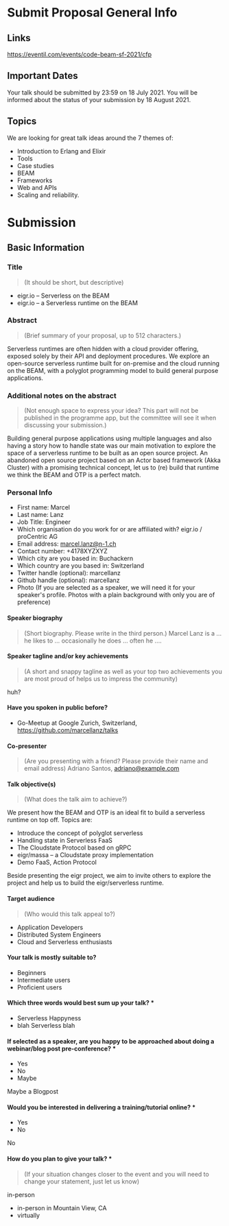 # Submit Proposal General Info

## Links

https://eventil.com/events/code-beam-sf-2021/cfp

## Important Dates

Your talk should be submitted by 23:59 on 18 July 2021. You will be informed about the status of your submission by 18
August 2021.

## Topics

We are looking for great talk ideas around the 7 themes of:

- Introduction to Erlang and Elixir
- Tools
- Case studies
- BEAM
- Frameworks
- Web and APIs
- Scaling and reliability.

# Submission

## Basic Information

### Title

> (It should be short, but descriptive)

- eigr.io – Serverless on the BEAM
- eigr.io – a Serverless runtime on the BEAM

### Abstract

> (Brief summary of your proposal, up to 512 characters.)

Serverless runtimes are often hidden with a cloud provider offering, exposed solely by their API and deployment
procedures. We explore an open-source serverless runtime built for on-premise and the cloud running on the BEAM, with a
polyglot programming model to build general purpose applications.

### Additional notes on the abstract

> (Not enough space to express your idea? This part will not be published in the programme app, but the committee will see it when discussing your submission.)

Building general purpose applications using multiple languages and also having a story how to handle state was our main
motivation to explore the space of a serverless runtime to be built as an open source project. An abandoned open source
project based on an Actor based framework (Akka Cluster) with a promising technical concept, let us to (re) build that
runtime we think the BEAM and OTP is a perfect match.

### Personal Info

- First name: Marcel
- Last name: Lanz
- Job Title: Engineer
- Which organisation do you work for or are affiliated with? eigr.io / proCentric AG
- Email address: marcel.lanz@n-1.ch
- Contact number: +4178XYZXYZ
- Which city are you based in: Buchackern
- Which country are you based in: Switzerland
- Twitter handle (optional): marcellanz
- Github handle (optional): marcellanz
- Photo (If you are selected as a speaker, we will need it for your speaker's profile. Photos with a plain background
  with only you are of preference)

#### Speaker biography

> (Short biography. Please write in the third person.)
Marcel Lanz is a … he likes to … occasionally he does … often he ….

#### Speaker tagline and/or key achievements

> (A short and snappy tagline as well as your top two achievements you are most proud of helps us to impress the community)

huh?

#### Have you spoken in public before?

- Go-Meetup at Google Zurich, Switzerland, https://github.com/marcellanz/talks

#### Co-presenter

> (Are you presenting with a friend? Please provide their name and email address)
Adriano Santos, adriano@example.com

#### Talk objective(s)

> (What does the talk aim to achieve?)

We present how the BEAM and OTP is an ideal fit to build a serverless runtime on top off. Topics are:

- Introduce the concept of polyglot serverless
- Handling state in Serverless FaaS
- The Cloudstate Protocol based on gRPC
- eigr/massa – a Cloudstate proxy implementation
- Demo FaaS, Action Protocol

Beside presenting the eigr project, we aim to invite others to explore the project and help us to build the
eigr/serverless runtime.

#### Target audience

> (Who would this talk appeal to?)

- Application Developers
- Distributed System Engineers
- Cloud and Serverless enthusiasts

#### Your talk is mostly suitable to?

- Beginners
- Intermediate users
- Proficient users

#### Which three words would best sum up your talk? *

- Serverless Happyness
- blah Serverless blah

#### If selected as a speaker, are you happy to be approached about doing a webinar/blog post pre-conference? *

- Yes
- No
- Maybe

Maybe a Blogpost

#### Would you be interested in delivering a training/tutorial online? *

- Yes
- No

No

#### How do you plan to give your talk? *

> (If your situation changes closer to the event and you will need to change your statement, just let us know)

in-person

- in-person in Mountain View, CA
- virtually
